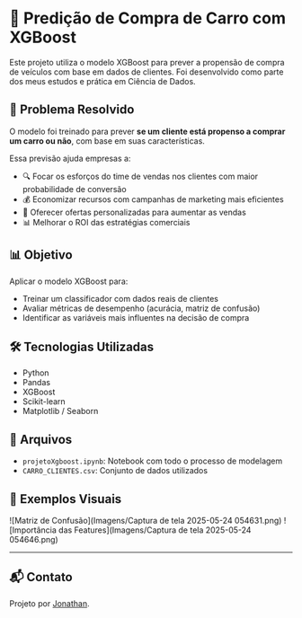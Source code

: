 # 🚗 Predição de Compra de Carro com XGBoost

Este projeto utiliza o modelo XGBoost para prever a propensão de compra de veículos com base em dados de clientes. Foi desenvolvido como parte dos meus estudos e prática em Ciência de Dados.

## 🎯 Problema Resolvido

O modelo foi treinado para prever **se um cliente está propenso a comprar um carro ou não**, com base em suas características.  

Essa previsão ajuda empresas a:

- 🔍 Focar os esforços do time de vendas nos clientes com maior probabilidade de conversão  
- 💰 Economizar recursos com campanhas de marketing mais eficientes  
- 🤝 Oferecer ofertas personalizadas para aumentar as vendas  
- 📊 Melhorar o ROI das estratégias comerciais


## 📊 Objetivo

Aplicar o modelo XGBoost para:
- Treinar um classificador com dados reais de clientes
- Avaliar métricas de desempenho (acurácia, matriz de confusão)
- Identificar as variáveis mais influentes na decisão de compra

## 🛠️ Tecnologias Utilizadas

- Python
- Pandas
- XGBoost
- Scikit-learn
- Matplotlib / Seaborn

## 📁 Arquivos

- `projetoXgboost.ipynb`: Notebook com todo o processo de modelagem
- `CARRO_CLIENTES.csv`: Conjunto de dados utilizados

## 📸 Exemplos Visuais

![Matriz de Confusão](Imagens/Captura de tela 2025-05-24 054631.png)
![Importância das Features](Imagens/Captura de tela 2025-05-24 054646.png)

---

## 📬 Contato

Projeto por [Jonathan](https://www.linkedin.com/in/jonathan-datascience/).
